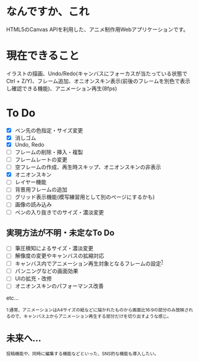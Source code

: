 # なんですか、これ
HTML5のCanvas APIを利用した、アニメ制作用Webアプリケーションです。

# 現在できること
イラストの描画、Undo/Redo(キャンバスにフォーカスが当たっている状態でCtrl + Z/Y)、フレーム追加、オニオンスキン表示(前後のフレームを別色で表示し確認できる機能)、アニメーション再生(8fps)

# To Do
- [x] ペン先の色指定・サイズ変更
- [x] 消しゴム
- [x] Undo, Redo
- [ ] フレームの削除・挿入・複製
- [ ] フレームレートの変更
- [ ] 空フレームの作成、再生時スキップ、オニオンスキンの非表示
- [x] オニオンスキン
- [ ] レイヤー機能
- [ ] 背景用フレームの追加
- [ ] グリッド表示機能(模写練習用として別のページにするかも)
- [ ] 画像の読み込み
- [ ] ペンの入り抜きでのサイズ・濃淡変更

## 実現方法が不明・未定なTo Do
- [ ] 筆圧検知によるサイズ・濃淡変更
- [ ] 解像度の変更やキャンバスの拡縮対応
- [ ] キャンバス内でアニメーション再生対象となるフレームの設定<sup>[1](#note1)</sup>
- [ ] パンニングなどの画面効果
- [ ] UIの拡充・改修
- [ ] オニオンスキンのパフォーマンス改善

etc...

<small id="note1">1:通常、アニメーションはA4サイズの紙などに描かれたものから画面比16:9の部分のみ放映されるので、キャンバス上からアニメーション再生する部分だけを切り出すような感じ。</note>

# 未来へ…

投稿機能や、同時に編集する機能などといった、SNS的な機能も導入したい。
